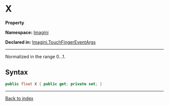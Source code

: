 # X

**Property**

**Namespace:** [Imagini](Imagini.md)

**Declared in:** [Imagini.TouchFingerEventArgs](Imagini.TouchFingerEventArgs.md)

------



Normalized in the range 0...1.


## Syntax

```csharp
public float X { public get; private set; }
```

------

[Back to index](index.md)